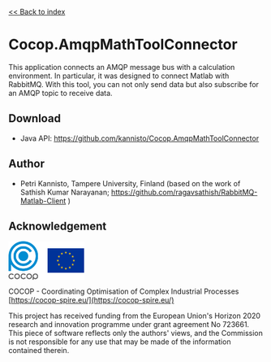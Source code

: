 [<< Back to index](index.html)

# Cocop.AmqpMathToolConnector

This application connects an AMQP message bus with a calculation environment.
In particular, it was designed to connect Matlab with RabbitMQ. With this tool,
you can not only send data but also subscribe for an AMQP topic to receive
data.


## Download

* Java API: https://github.com/kannisto/Cocop.AmqpMathToolConnector


## Author

* Petri Kannisto, Tampere University, Finland (based on the work of Sathish
Kumar Narayanan; https://github.com/ragavsathish/RabbitMQ-Matlab-Client )


## Acknowledgement

<img src="logos.png" alt="COCOP and EU" style="display:block;margin-right:auto" />

COCOP - Coordinating Optimisation of Complex Industrial Processes  
[https://cocop-spire.eu/](https://cocop-spire.eu/)

This project has received funding from the European Union's Horizon 2020
research and innovation programme under grant agreement No 723661. This piece
of software reflects only the authors' views, and the Commission is not
responsible for any use that may be made of the information contained therein.
